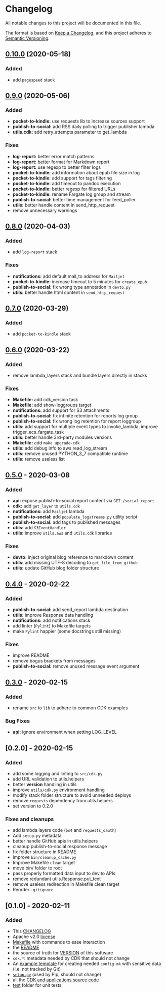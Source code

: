# Changelog

All notable changes to this project will be documented in this file.

The format is based on [Keep a Changelog](https://keepachangelog.com/en/1.0.0/),
and this project adheres to [Semantic Versioning](https://semver.org/spec/v2.0.0.html).

## [0.10.0](https://github.com/shaftoe/api-l3x-in/compare/0.9.0...0.10.0) (2020-05-18)

### Added

* add `pagespeed` stack

## [0.9.0](https://github.com/shaftoe/api-l3x-in/compare/0.8.0...0.9.0) (2020-05-06)

### Added

* **pocket-to-kindle:** use requests lib to increase sources support
* **publish-to-social:** add RSS daily polling to trigger publisher lambda
* **utils.cdk:** add retry_attempts parameter to get_lambda

### Fixes

* **log-report:** better error match patterns
* **log-report:** better format for Markdown report
* **log-report:** use regexp to better filter logs
* **pocket-to-kindle:** add information about epub file size in log
* **pocket-to-kindle:** add support for tags filtering
* **pocket-to-kindle:** add timeout to pandoc execution
* **pocket-to-kindle:** better regexp for filtered URLs
* **pocket-to-kindle:** rename Fargate log group and stream
* **publish-to-social:** better time management for feed_poller
* **utils:** better handle content in send_http_request
* remove unnecessary warnings

## [0.8.0](https://github.com/shaftoe/api-l3x-in/compare/0.7.0...0.8.0) (2020-04-03)

### Added

* add `log-report` stack

### Fixes

* **notifications:** add default mail_to address for `Mailjet`
* **pocket-to-kindle:** increase timeout to 5 minutes for `create_epub`
* **publish-to-social:** fix wrong type annotation in `devto.py`
* **utils:** better handle html content in `send_http_request`

## [0.7.0](https://github.com/shaftoe/api-l3x-in/compare/0.6.0...0.7.0) (2020-03-29)

### Added

* add `pocket-to-kindle` stack

## [0.6.0](https://github.com/shaftoe/api-l3x-in/compare/0.5.0...0.6.0) (2020-03-22)

### Added

* remove lambda_layers stack and bundle layers directly in stacks

### Fixes

* **Makefile:** add cdk_version task
* **Makefile:** add show-loggroups target
* **notifications:** add support for S3 attachments
* **publish-to-social:** fix infinite retention for reports log group
* **publish-to-social:** fix wrong log retention for report loggroup
* **utils:** add support for multiple event types to invoke_lambda, improve trigger_ecs_fargate_task
* **utils:** better handle 3rd-party modules versions
* **Makefile:** add `make upgrade-cdk`
* **utils:** add debug info to aws.read_log_stream
* **utils:** remove unused PYTHON_3_7 compatible runtime
* **utils:** remove useless list

## [0.5.0](https://github.com/shaftoe/api-l3x-in/compare/0.4.0...0.5.0) - 2020-03-08

### Added

* **api:** expose publish-to-social report content via `GET /social_report`
* **cdk:** add `get_layer` to `utils.cdk`
* **notifications:** add `Mailjet` lambda
* **publish-to-social:** add `populate_logstreams.py` utility script
* **publish-to-social:** add tags to published messages
* **utils:** add `S3EventHandler`
* **utils:** improve `utils.aws` and `utils.cdk` libraries

### Fixes

* **devto:** inject original blog reference to markdown content
* **utils:** add missing UTF-8 decoding to `get_file_from_github`
* **utils:** update GitHub blog folder structure

## [0.4.0](https://github.com/shaftoe/api-l3x-in/compare/0.3.0...0.4.0) - 2020-02-22

### Added

* **publish-to-social:** add send_report lambda destination
* **utils:** improve Response data handling
* **notifications:** add notifications stack
* add linter (`Pylint`) to Makefile targets
* make `Pylint` happier (some docstrings still missing)

### Fixes

* improve README
* remove bogus brackets from messages
* **publish-to-social:** remove unused message event argument

## [0.3.0](https://github.com/shaftoe/api-l3x-in/compare/0.2.0...0.3.0) - 2020-02-15

### Added

* rename `src` to `lib` to adhere to common CDK examples

### Bug Fixes

* **api:** ignore environment when setting LOG_LEVEL

## [0.2.0] - 2020-02-15

### Added

* add some logging and linting to `src/cdk.py`
* add URL validation to utils.helpers
* better __version__ handling in utils
* improve `utils/cdk.py` environment handling
* modify stack folder structure to avoid unneeded deploys
* remove `requests` dependency from utils.helpers
* set version to 0.2.0

### Fixes and cleanups

* add lambda layers code (`bs4` and `requests_oauth`)
* Add `setup.py` metadata
* better handle GitHub apis in utils.helpers
* cleanup publish-to-social response message
* fix folder structure in README
* improve `bin/cleanup_cache.py`
* Improve Makefile `clean` target
* move bin/ folder to root
* pass properly formatted data input to dev.to APIs
* remove redundant utils.Response.put_text
* remove useless redirection in Makefile clean target
* Reorder `.gitignore`

## [0.1.0] - 2020-02-11

### Added

* This [CHANGELOG](CHANGELOG.md)
* Apache v2.0 [license](LICENSE)
* [Makefile](Makefile) with commands to ease interaction
* the [README](README.md)
* the source of truth for [VERSION](VERSION) of this software
* `cdk.*`: metadata needed by CDK that should not change
* An [example template](config.example.mk) for creating needed `config.mk` with sensitive data (i.e. not tracked by Git)
* [`setup.py`](setup.py) (used by Pip, should not change)
* all the [CDK and applications source code](src/)
* [test](test/) folder for unit tests
